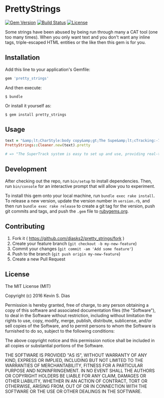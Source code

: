 # PrettyStrings

[![Gem Version](https://badge.fury.io/rb/pretty_strings.svg)](https://badge.fury.io/rb/pretty_strings) [![Build Status](https://travis-ci.org/diasks2/pretty_strings.png)](https://travis-ci.org/diasks2/pretty_strings) [![License](https://img.shields.io/badge/license-MIT-brightgreen.svg?style=flat)](https://github.com/diasks2/pretty_strings/blob/master/LICENSE.txt)

Some strings have been abused by being run through many a CAT tool (one too many times). When you only want text and you don't want any inline tags, triple-escaped HTML entities or the like then this gem is for you.

## Installation

Add this line to your application's Gemfile:

```ruby
gem 'pretty_strings'
```

And then execute:

    $ bundle

Or install it yourself as:

    $ gem install pretty_strings

## Usage

```ruby
text = "&amp;lt;CharStyle:body copy&amp;gt;The Supe&amp;lt;cTracking:-75&amp;gt;r&amp;lt;cTracking:&amp;gt;Track system is easy to set up and use, providing real-time &amp;lt;SoftReturn&amp;gt;insight and stats."
PrettyStrings::Cleaner.new(text).pretty

# => "The SuperTrack system is easy to set up and use, providing real-time insight and stats."
```

## Development

After checking out the repo, run `bin/setup` to install dependencies. Then, run `bin/console` for an interactive prompt that will allow you to experiment.

To install this gem onto your local machine, run `bundle exec rake install`. To release a new version, update the version number in `version.rb`, and then run `bundle exec rake release` to create a git tag for the version, push git commits and tags, and push the `.gem` file to [rubygems.org](https://rubygems.org).

## Contributing

1. Fork it ( https://github.com/diasks2/pretty_strings/fork )
2. Create your feature branch (`git checkout -b my-new-feature`)
3. Commit your changes (`git commit -am 'Add some feature'`)
4. Push to the branch (`git push origin my-new-feature`)
5. Create a new Pull Request

## License

The MIT License (MIT)

Copyright (c) 2016 Kevin S. Dias

Permission is hereby granted, free of charge, to any person obtaining a copy
of this software and associated documentation files (the "Software"), to deal
in the Software without restriction, including without limitation the rights
to use, copy, modify, merge, publish, distribute, sublicense, and/or sell
copies of the Software, and to permit persons to whom the Software is
furnished to do so, subject to the following conditions:

The above copyright notice and this permission notice shall be included in
all copies or substantial portions of the Software.

THE SOFTWARE IS PROVIDED "AS IS", WITHOUT WARRANTY OF ANY KIND, EXPRESS OR
IMPLIED, INCLUDING BUT NOT LIMITED TO THE WARRANTIES OF MERCHANTABILITY,
FITNESS FOR A PARTICULAR PURPOSE AND NONINFRINGEMENT. IN NO EVENT SHALL THE
AUTHORS OR COPYRIGHT HOLDERS BE LIABLE FOR ANY CLAIM, DAMAGES OR OTHER
LIABILITY, WHETHER IN AN ACTION OF CONTRACT, TORT OR OTHERWISE, ARISING FROM,
OUT OF OR IN CONNECTION WITH THE SOFTWARE OR THE USE OR OTHER DEALINGS IN
THE SOFTWARE.